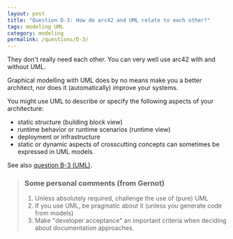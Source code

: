 ```yaml
---
layout: post
title: "Question D-3: How do arc42 and UML relate to each other?"
tags: modeling UML
category: modeling
permalink: /questions/D-3/
---
```


They don't really need each other. You can very well use arc42
with and without UML.

Graphical modelling with UML does by no means make you a better architect,
nor does it (automatically) improve your systems.

You might use UML to describe or specify the following aspects of your
architecture:

* static structure (building block view)
* runtime behavior or runtime scenarios (runtime view)
* deployment or infrastructure
* static or dynamic aspects of crosscutting concepts can sometimes be expressed in UML models.

See also [question B-3 (UML)](/questions/B-3).


> ### Some personal comments (from Gernot)
>
> 1. Unless absolutely required, challenge the use of (pure) UML
> 2. If you use UML, be pragmatic about it (unless you generate code from models)
> 3. Make "developer acceptance" an important criteria when deciding about documentation approaches.
